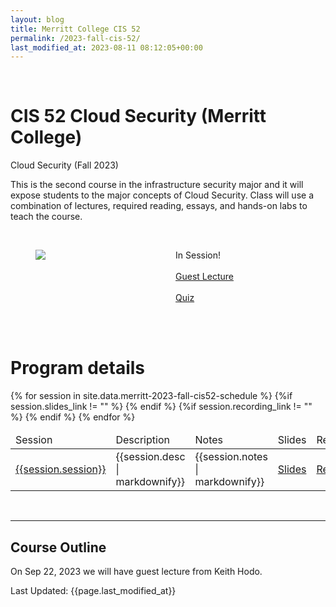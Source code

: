 ```yaml
---
layout: blog
title: Merritt College CIS 52
permalink: /2023-fall-cis-52/
last_modified_at: 2023-08-11 08:12:05+00:00
---
```

<br/>
<h1 class="title">CIS 52 Cloud Security (Merritt College)</h1>

Cloud Security (Fall 2023)

This is the second course in the infrastructure security major and it will expose students to the major concepts of Cloud Security.  Class will use a combination of lectures, required reading, essays, and hands-on labs to teach the course.

<br/>
<section>
<div class="container">
    <div class="columns is-multiline is-mobile is-centered">
        <div class="column is-half">
            <figure class="image">
            <img src="{{site.url}}{{site.baseurl}}assets/images/merritt-cis-52.jpg"/>
            </figure>
        </div>
        <div class="column is-half">
        <p class="has-text-left">   
            <div>
                <span class="tag is-danger">In Session!</span>
                <br/> <br/>
                <a class="tag is-info" href="#guestlecture">Guest Lecture</a>
                <br/> <br/>
                <a class="tag is-danger" href="/cis-52-quiz" target="_blank">Quiz</a>
                <br/> <br/>
            </div>
            </p>
        </div>
    </div>
</div>
</section>

<br/>
<h1 class="title">Program details</h1>
<table class="table is-bordered is-striped">
    <thead>
        <td>Session</td><td>Description</td><td>Notes</td><td>Slides</td><td>Recording</td>
    </thead>
    <tbody>
    {% for session in site.data.merritt-2023-fall-cis52-schedule %} 
    <tr>
        <td><a id="{{session.session| url_encode}}" href="#{{session.session | url_encode}}">{{session.session}}</a></td>
        <td>{{session.desc | markdownify}}</td>
        <td>{{session.notes | markdownify}}</td>
        {%if session.slides_link != "" %}
        <td><a href="{{session.slides_link}}" class="tag is-info">Slides</a></td>
        {% endif %}
        {%if session.recording_link != "" %}
        <td><a href="{{session.recording_link}}" class="tag is-info">Recording</a></td>
        {% endif %}
    </tr>
    {% endfor %}
    </tbody>
</table>
<br/>
<hr/>

<h2 id="guestlecture" class="subtitle">Course Outline</h2>
<p> On Sep 22, 2023 we will have guest lecture from Keith Hodo.</p


<hr/>
Last Updated: {{page.last_modified_at}}
